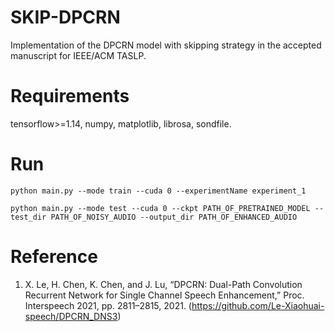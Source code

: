 # SKIP-DPCRN
Implementation of the DPCRN model with skipping strategy in the accepted manuscript for IEEE/ACM TASLP.

# Requirements
tensorflow>=1.14,
numpy,
matplotlib,
librosa,
sondfile.
# Run
```shell
python main.py --mode train --cuda 0 --experimentName experiment_1
```
```shell
python main.py --mode test --cuda 0 --ckpt PATH_OF_PRETRAINED_MODEL --test_dir PATH_OF_NOISY_AUDIO --output_dir PATH_OF_ENHANCED_AUDIO
```
# Reference
1. X. Le, H. Chen, K. Chen, and J. Lu, “DPCRN: Dual-Path Convolution Recurrent Network for Single Channel Speech Enhancement,” Proc. Interspeech 2021, pp. 2811–2815, 2021. (https://github.com/Le-Xiaohuai-speech/DPCRN_DNS3)
